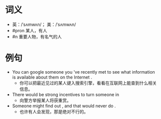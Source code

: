 # 词义
- 英：/ˈsʌmwʌn/； 美：/ˈsʌmwʌn/
- #pron 某人，有人
- #n 重要人物，有名气的人
# 例句
- You can google someone you 've recently met to see what information is available about them on the Internet .
	- 你可以把最近见过的某人键入搜索引擎，看看在互联网上能查到什么相关信息。
- There would be strong incentives to turn someone in
	- 向警方举报某人将获重赏。
- Someone might find out , and that would never do .
	- 也许有人会发现，那是绝对不行的。
